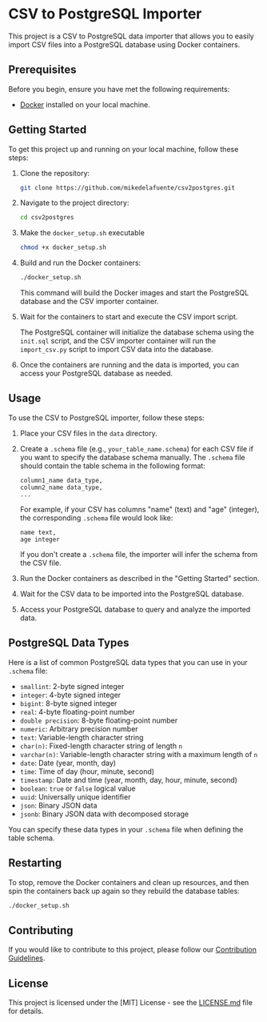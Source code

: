 # CSV to PostgreSQL Importer

This project is a CSV to PostgreSQL data importer that allows you to easily import CSV files into a PostgreSQL database using Docker containers.

## Prerequisites

Before you begin, ensure you have met the following requirements:

- [Docker](https://docs.docker.com/get-docker/) installed on your local machine.

## Getting Started

To get this project up and running on your local machine, follow these steps:

1. Clone the repository:

   ```bash
   git clone https://github.com/mikedelafuente/csv2postgres.git
   ```

2. Navigate to the project directory:

   ```bash
   cd csv2postgres
   ```

3. Make the `docker_setup.sh` executable

   ```bash
   chmod +x docker_setup.sh
   ```

4. Build and run the Docker containers:

   ```bash
   ./docker_setup.sh
   ```

   This command will build the Docker images and start the PostgreSQL database and the CSV importer container.

5. Wait for the containers to start and execute the CSV import script.

   The PostgreSQL container will initialize the database schema using the `init.sql` script, and the CSV importer container will run the `import_csv.py` script to import CSV data into the database.

6. Once the containers are running and the data is imported, you can access your PostgreSQL database as needed.

## Usage

To use the CSV to PostgreSQL importer, follow these steps:

1. Place your CSV files in the `data` directory.

2. Create a `.schema` file (e.g., `your_table_name.schema`) for each CSV file if you want to specify the database schema manually. The `.schema` file should contain the table schema in the following format:

   ```
   column1_name data_type,
   column2_name data_type,
   ...
   ```

   For example, if your CSV has columns "name" (text) and "age" (integer), the corresponding `.schema` file would look like:

   ```
   name text,
   age integer
   ```

   If you don't create a `.schema` file, the importer will infer the schema from the CSV file.

3. Run the Docker containers as described in the "Getting Started" section.

4. Wait for the CSV data to be imported into the PostgreSQL database.

5. Access your PostgreSQL database to query and analyze the imported data.

## PostgreSQL Data Types

Here is a list of common PostgreSQL data types that you can use in your `.schema` file:

- `smallint`: 2-byte signed integer
- `integer`: 4-byte signed integer
- `bigint`: 8-byte signed integer
- `real`: 4-byte floating-point number
- `double precision`: 8-byte floating-point number
- `numeric`: Arbitrary precision number
- `text`: Variable-length character string
- `char(n)`: Fixed-length character string of length `n`
- `varchar(n)`: Variable-length character string with a maximum length of `n`
- `date`: Date (year, month, day)
- `time`: Time of day (hour, minute, second)
- `timestamp`: Date and time (year, month, day, hour, minute, second)
- `boolean`: `true` or `false` logical value
- `uuid`: Universally unique identifier
- `json`: Binary JSON data
- `jsonb`: Binary JSON data with decomposed storage

You can specify these data types in your `.schema` file when defining the table schema.

## Restarting

To stop, remove the Docker containers and clean up resources, and then spin the containers back up again so they rebuild the database tables:

```bash
./docker_setup.sh
```

## Contributing

If you would like to contribute to this project, please follow our [Contribution Guidelines](CONTRIBUTING.md).

## License

This project is licensed under the [MIT] License - see the [LICENSE.md](LICENSE.md) file for details.
